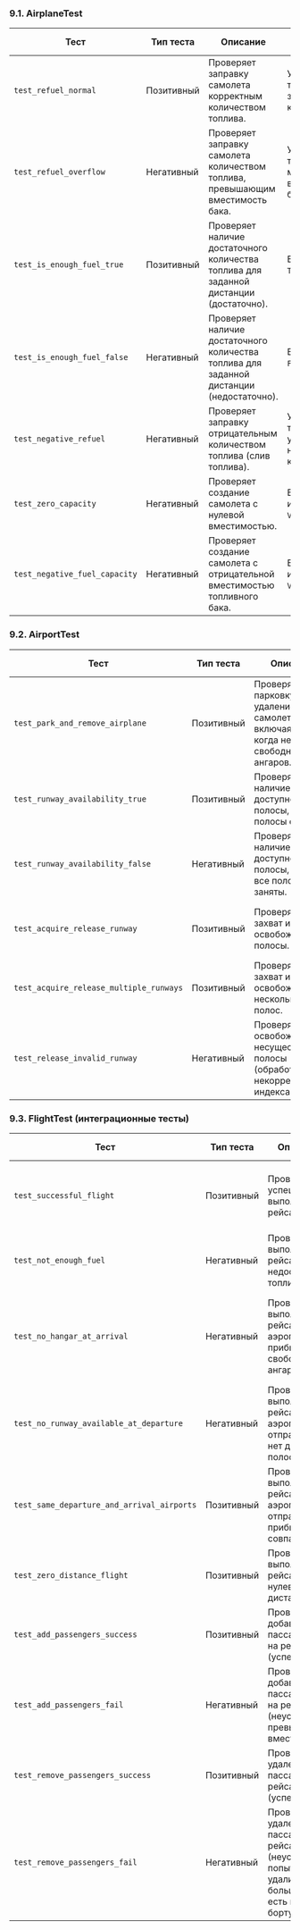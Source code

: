 ### 9.1. AirplaneTest

| Тест                     | Тип теста | Описание                                                                                           | Ожидаемый результат                                     |
|--------------------------|-----------|---------------------------------------------------------------------------------------------------|-------------------------------------------------------|
| `test_refuel_normal`    | Позитивный | Проверяет заправку самолета корректным количеством топлива.                                      | Уровень топлива равен заправленному количеству.          |
| `test_refuel_overflow`   | Негативный | Проверяет заправку самолета количеством топлива, превышающим вместимость бака.                     | Уровень топлива равен максимальной вместимости бака.     |
| `test_is_enough_fuel_true` | Позитивный | Проверяет наличие достаточного количества топлива для заданной дистанции (достаточно).         | Возвращает `True`.                                      |
| `test_is_enough_fuel_false`| Негативный | Проверяет наличие достаточного количества топлива для заданной дистанции (недостаточно).        | Возвращает `False`.                                     |
| `test_negative_refuel`  | Негативный | Проверяет заправку отрицательным количеством топлива (слив топлива).                               | Уровень топлива уменьшается на заданное количество.      |
| `test_zero_capacity`     | Негативный | Проверяет создание самолета с нулевой вместимостью.                                             | Вызывает исключение `ValueError`.                       |
| `test_negative_fuel_capacity` | Негативный | Проверяет создание самолета с отрицательной вместимостью топливного бака.                      | Вызывает исключение `ValueError`.                       |


### 9.2. AirportTest

| Тест                                    | Тип теста | Описание                                                                                           | Ожидаемый результат                                           |
|-----------------------------------------|-----------|---------------------------------------------------------------------------------------------------|-------------------------------------------------------------|
| `test_park_and_remove_airplane`       | Позитивный | Проверяет парковку и удаление самолетов, включая случай, когда нет свободных ангаров.                | Самолеты паркуются и удаляются корректно.                  |
| `test_runway_availability_true`      | Позитивный | Проверяет наличие доступной полосы, когда полосы есть.                                            | Возвращает `True`.                                          |
| `test_runway_availability_false`     | Негативный | Проверяет наличие доступной полосы, когда все полосы заняты.                                       | Возвращает `False`.                                         |
| `test_acquire_release_runway`         | Позитивный | Проверяет захват и освобождение полосы.                                                             | Полоса захватывается и освобождается корректно.              |
| `test_acquire_release_multiple_runways` | Позитивный | Проверяет захват и освобождение нескольких полос.                                                | Полосы захватываются и освобождаются корректно.              |
| `test_release_invalid_runway`         | Негативный | Проверяет освобождение несуществующей полосы (обработка некорректного индекса).                     | Не вызывает ошибок, аэропорт остается в рабочем состоянии.   |


### 9.3. FlightTest (интеграционные тесты)

| Тест                                       | Тип теста | Описание                                                                                            | Ожидаемый результат                                                                 |
|--------------------------------------------|-----------|---------------------------------------------------------------------------------------------------|-------------------------------------------------------------------------------------|
| `test_successful_flight`                   | Позитивный | Проверяет успешное выполнение рейса.                                                                 | Самолет перемещается в аэропорт прибытия, топливо расходуется.                          |
| `test_not_enough_fuel`                    | Негативный | Проверяет выполнение рейса при недостатке топлива.                                                  | Рейс не выполняется, топливо не расходуется.                                         |
| `test_no_hangar_at_arrival`              | Негативный | Проверяет выполнение рейса, когда в аэропорту прибытия нет свободных ангаров.                            | Рейс не выполняется, самолет возвращается в аэропорт отправления, топливо расходуется. |
| `test_no_runway_available_at_departure` | Негативный | Проверяет выполнение рейса, когда в аэропорту отправления нет доступных полос.                         | Рейс не выполняется, топливо не расходуется.                                         |
| `test_same_departure_and_arrival_airports`| Позитивный | Проверяет выполнение рейса, когда аэропорты отправления и прибытия совпадают.                      | Рейс выполняется, топливо расходуется.                                              |
| `test_zero_distance_flight`              | Позитивный | Проверяет выполнение рейса с нулевой дистанцией.                                                  | Рейс выполняется, топливо не расходуется.                                         |
| `test_add_passengers_success`            | Позитивный | Проверяет добавление пассажиров на рейс (успешно).                                                 | Пассажиры добавляются на рейс.                                                     |
| `test_add_passengers_fail`               | Негативный | Проверяет добавление пассажиров на рейс (неуспешно, превышение вместимости).                        | Пассажиры не добавляются, рейс остается полным.                                     |
| `test_remove_passengers_success`         | Позитивный | Проверяет удаление пассажиров с рейса (успешно).                                                | Пассажиры удаляются с рейса.                                                    |
| `test_remove_passengers_fail`            | Негативный | Проверяет удаление пассажиров с рейса (неуспешно, попытка удалить больше, чем есть на борту).       | Пассажиры не удаляются.                                                          |

